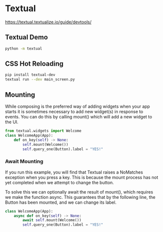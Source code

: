# Textual

<https://textual.textualize.io/guide/devtools/>

## Textual Demo

```bash
python -m textual
```

## CSS Hot Reloading

```bash
pip install textual-dev
textual run --dev main_screen.py
```

## Mounting

While composing is the preferred way of adding widgets when your app starts it is sometimes necessary to add new widget(s) in response to events. You can do this by calling mount() which will add a new widget to the UI.

```python
from textual.widgets import Welcome
class WelcomeApp(App):
    def on_key(self) -> None:
        self.mount(Welcome())
        self.query_one(Button).label = "YES!"
```

### Await Mounting

If you run this example, you will find that Textual raises a NoMatches exception when you press a key. This is because the mount process has not yet completed when we attempt to change the button.

To solve this we can optionally await the result of mount(), which requires we make the function async. This guarantees that by the following line, the Button has been mounted, and we can change its label.

```python
class WelcomeApp(App):
    async def on_key(self) -> None:
        await self.mount(Welcome())
        self.query_one(Button).label = "YES!"
```

